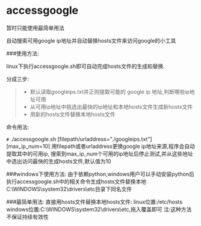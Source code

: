 accessgoogle
============

暂时只能使用最简单用法 

自动搜索可用google ip地址并自动替换hosts文件来访问google的小工具

###使用方法:

linux下执行accessgoogle.sh即可自动完成hosts文件的生成和替换.

分成三步:

>* 默认读取googleips.txt并正则提取可能的 google ip 地址,判断哪些ip地址可用
>* 从可用ip地址中挑选出最快的ip地址和本地hosts文件生成新hosts文件
>* 用新的hosts文件替换本地hosts文件

命令用法:

`#` ./accessgoogle.sh [filepath/urladdress="./googleips.txt"] [max_ip_num=10]
用filepath或者urladdress更换google ip地址来源,程序会自动提取其中的可用ip,
搜索到max_ip_num个可用的ip地址后停止测试,并从这些地址中选出访问最快的生成hosts文件,默认值为10


###windows下使用方法:
由于依赖python,windows用户可以手动安装python后执行accessgoogle.sh中的相关命令生成hosts文件替换本地C:\WINDOWS\system32\drivers\etc目录下同名文件

###最简单用法:
直接用hosts文件替换本地hosts文件:
linux位置:/etc/hosts
windows位置:C:\WINDOWS\system32\drivers\etc,拖入覆盖即可
注:这种方法不保证持续有效性
